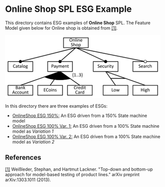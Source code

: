 # Online Shop SPL ESG Example
This directory contains ESG examples of **Online Shop** SPL. The Feature Model given below for Online shop is obtained from [[1]](https://arxiv.org/abs/1303.1011).

<p align="center">
<img src="images/OnlineShop_FeatureModel.PNG" width="640"/> 
</p>

In this directory there are three examples of ESGs: 
*  [OnlineShop ESG 150%:](OnlineShop/150%25%20model/OnlineShop_150_model.mxe) An ESG driven from a 150% State machine model 
*  [OnlineShop ESG 100% Var. 1:](OnlineShop/100%25%20model/OnlineShop_100_model_Var1.mxe) An ESG driven from a 100% State machine model as *Variation 1*
*  [OnlineShop ESG 100% Var. 2:](OnlineShop/100%25%20model/OnlineShop_100_model_Var2.mxe) An ESG driven from a 100% State machine model as *Variation 2*

## References
[[1]](https://arxiv.org/abs/1303.1011) Weißleder, Stephan, and Hartmut Lackner. "Top-down and bottom-up approach for model-based testing of product lines." arXiv preprint arXiv:1303.1011 (2013).
